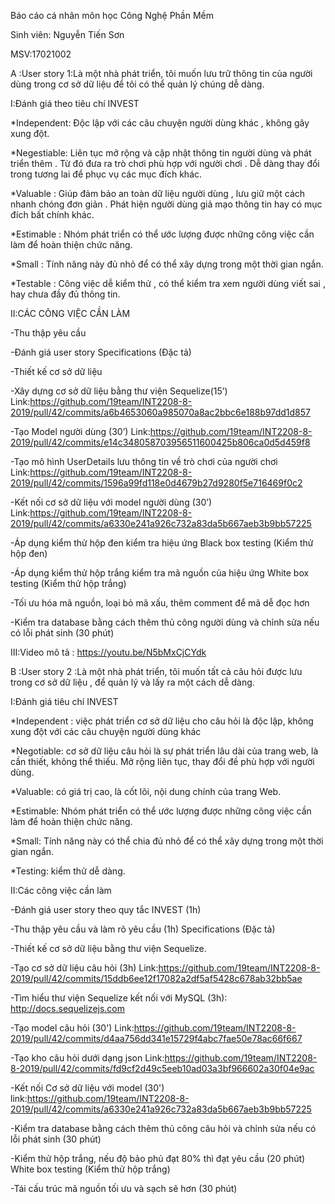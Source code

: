 Báo cáo cá nhân môn học Công Nghệ Phần Mềm

Sinh viên: Nguyễn Tiến Sơn

MSV:17021002

A :User story 1:Là một nhà phát triển, tôi muốn lưu trữ thông tin của người dùng trong cơ sở dữ liệu để tôi có thể quản lý chúng dễ dàng.

I:Đánh giá theo tiêu chí INVEST

*Independent: Độc lập với các câu chuyện người dùng khác , không gây xung đột.

*Negestiable: Liên tục mở rộng và cập nhật thông tin người dùng và phát triển thêm . Từ đó đưa ra trò chơi phù hợp với người chơi . Dễ dàng thay đổi trong tương lai để phục vụ các mục đích khác.

*Valuable : Giúp đảm bảo an toàn dữ liệu người dùng , lưu giữ một cách nhanh chóng đơn giản . Phát hiện người dùng giả mạo thông tin hay có mục đích bất chính khác.

*Estimable : Nhóm phát triển có thể ước lượng được những công việc cần làm để hoàn thiện chức năng.

*Small : Tính năng này đủ nhỏ để có thể xây dựng trong một thời gian ngắn.

*Testable : Công việc dễ kiểm thử , có thể kiểm tra xem người dùng viết sai , hay chưa đầy đủ thông tin.

II:CÁC CÔNG VIỆC CẦN LÀM

  -Thu thập yêu cầu

  -Đánh giá user story Specifications (Đặc tả)

  -Thiết kế cơ sở dữ liệu 

  -Xây dựng cơ sở dữ liệu bằng thư viện Sequelize(15’) Link:https://github.com/19team/INT2208-8-2019/pull/42/commits/a6b4653060a985070a8ac2bbc6e188b97dd1d857

  -Tạo Model người dùng (30’) Link:https://github.com/19team/INT2208-8-2019/pull/42/commits/e14c348058703956511600425b806ca0d5d459f8

  -Tạo mô hình UserDetails lưu thông tin về trò chơi của người chơi Link:https://github.com/19team/INT2208-8-2019/pull/42/commits/1596a99fd118e0d4679b27d9280f5e716469f0c2

  -Kết nối cơ sở dữ liệu với model người dùng (30’) Link:https://github.com/19team/INT2208-8-2019/pull/42/commits/a6330e241a926c732a83da5b667aeb3b9bb57225
  
  -Áp dụng kiểm thử hộp đen kiểm tra hiệu ứng Black box testing (Kiểm thử hộp đen)

  -Áp dụng kiểm thử hộp trắng kiểm tra mã nguồn của hiệu ứng White box testing (Kiểm thử hộp trắng)

  -Tối ưu hóa mã nguồn, loại bỏ mã xấu, thêm comment để mã dễ đọc hơn

  -Kiểm tra database bằng cách thêm thủ công người dùng và chỉnh sửa nếu có lỗi phát sinh (30 phút)
  
III:Video mô tả : https://youtu.be/N5bMxCjCYdk

B :User story 2 :Là một nhà phát triển, tôi muốn tất cả câu hỏi được lưu trong cơ sở dữ liệu , để quản lý và lấy ra một cách dễ dàng.

I:Đánh giá tiêu chí INVEST

*Independent : việc phát triển cơ sở dữ liệu cho câu hỏi là độc lập, không xung đột với các câu chuyện người dùng khác

*Negotiable: cơ sở dữ liệu câu hỏi là sự phát triển lâu dài của trang web, là cần thiết, không thể thiếu.
Mở rộng liên tục, thay đổi đề phù hợp với người dùng.

*Valuable: có giá trị cao, là cốt lõi, nội dung chính của trang Web.

*Estimable: Nhóm phát triển có thể ước lượng được những công việc cần làm để hoàn thiện chức năng.

*Small: Tính năng này có thể chia đủ nhỏ để có thể xây dựng trong một thời gian ngắn.

*Testing: kiểm thử dễ dàng.

II:Các công việc cần làm

  -Đánh giá user story theo quy tắc INVEST (1h)

  -Thu thập yêu cầu và làm rõ yêu cầu (1h) Specifications (Đặc tả)

  -Thiết kế cơ sở dữ liệu bằng thư viện Sequelize.

  -Tạo cơ sở dữ liệu câu hỏi (3h) Link:https://github.com/19team/INT2208-8-2019/pull/42/commits/15ddb6ee12f17082a2df5af5428c678ab32bb5ae

  -Tìm hiểu thư viện Sequelize kết nối với MySQL (3h): http://docs.sequelizejs.com

  -Tạo model câu hỏi (30') Link:https://github.com/19team/INT2208-8-2019/pull/42/commits/d4aa756dd341e15729f4abc7fae50e78ac66f667

  -Tạo kho câu hỏi dưới dạng json Link:https://github.com/19team/INT2208-8-2019/pull/42/commits/fd9cf2d49c5eeb10ad03a3bf966602a30f04e9ac
  
  -Kết nối Cơ sở dữ liệu với model (30') link:https://github.com/19team/INT2208-8-2019/pull/42/commits/a6330e241a926c732a83da5b667aeb3b9bb57225

  -Kiểm tra database bằng cách thêm thủ công câu hỏi và chỉnh sửa nếu có lỗi phát sinh (30 phút)

  -Kiểm thử hộp trắng, nếu độ bảo phủ đạt 80% thì đạt yêu cầu (20 phút) White box testing (Kiểm thử hộp trắng)

  -Tái cấu trúc mã nguồn tối ưu và sạch sẽ hơn (30 phút)
